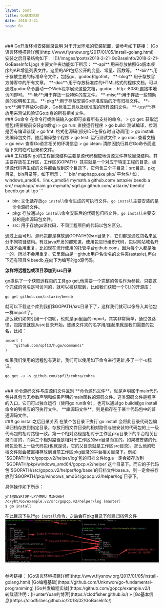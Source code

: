```yaml
---
layout: post
title: Go基本信息
date: 2018-2-21 
tags: Go        
---
```


<br>
### Go开发环境安装目录说明    
对于开发环境的安装配置，请参考如下链接：    
[Go语言环境搭建详解](http://www.flysnow.org/2017/01/05/install-golang.html)    
安装之后目录结构如下：    
![](/images/posts/2018-2-21-GoBaseInfo/2018-2-21-GoBaseInfo1.jpg)     
主要文件夹功能如下所示：   
**-api**:用来存放依照Go版本顺序的API增量列表文件。这里的API包括公开的变量、常量、函数等。    
**-bin**:用于存放主要的标准命令文件，包括go、godoc和gofmt。    
**-blog**:用于存放官方博客中的所有文章。    
**-doc**:用于存放标准库的HTML格式的程序文档。可以通过godoc命令启动一个Web程序展现这些文档，godoc - http-:8080,直接本地访问即可。    
**-lib**:用于存放一些特殊的库文件。    
**-misc**:用于存放一些辅助类的说明和工具。    
**-pkg**:用于存放安装Go标准库后的所有归档文件。    
**-src**:用于存放Go自身，Go标准工具以及标准库的所有源码文件。    
**-test**:存放用来测试和验证Go本身的所有相关文件。    

<br>
### Go命令    
在命令行或终端输入go即可查看所有支持的命令。    
> go get: 获取远程包(需要提前安装git或hg)    
> go run: 直接运行程序       
> go build: 测试编译，检测是否有编译错误    
> go fmt: 格式化源码(部分IDE在保存时自动调用)    
> go install: 先编译包文件，随后编译整个程序    
> go test: 运行测试文件    
> go doc: 查看文档    
> go env: 查看Go语言相关的环境信息    
> go clean: 清除因执行其它Go命令而遗留下来的临时目录和文件。

<br>
### 工程结构    
go的工程目录结构主要是源代码相应地资源文件存放目录结构。其主要存放在工作区，工作区(GOPATH）其实就是一个对应于特定工程的目录，编译源代码等生成的文件都会放到这个目录下，它包含三个子目录：src目录，pkg目录，bin目录等，如下所示：
```
bin/   
    maphapp.exe    
pkp/    
    平台名/ 如：windows_amd64、linux_amd64    
          mymath.a    
          github.com/    
                    astaxie/    
                           beedb.a    
src/    
   maphapp/    
          main.go    
   mymath/    
         sqrt.go    
   github.com/    
             astaxie/    
                    beedb/    
                         beedb.go    
                         util.go          
```

* bin: 文化话存放`go install`命令生成的可执行文件。`go install`主要安装的是命令源码文件。   
* pkg: 存放通过`go install`命令安装后的代码包归档文件。`go install`主要安装的是库源码包文件。    
* src: 用于存放go源代码，不同工程项目的代码以包名区分。   

 通过上面可知，源码包都是存放到GOPATH的src目录下，它们都是通过包名来区分不同项目结构。有过java开发的都知道，使用包进行组织代码，包以网站域名开头就不会用重复，比如现在流行使用的托管平台github.com，因为每个人都是唯一的，所以不会用重复。它里面由是一github用户名命名的文件夹(astaxie),再向下还有项目名beedb,在向下为编写的go源代码。   

**怎样将远程包或项目添加到src目录**

go提供了一个获取远程包的工具go get,他需要一个完整的包名作为参数，只要这个完成的包名是可访问的，就可以被获取到，比如我们获取一个CLI的开源库：    
```
go get github.com/astaxie/beedb
```

就可以下载这个库到我们$GOPATH/src目录下了，这样我们就可以像导入其他包一样import了。    
那么我们如何引用一个包呢，也就是go里面的import。其实非常简单，通过包路径，包路径就是从src目录开始，逐级文件夹的名字用/连起来就是我们需要的包名，比如：    
```
import (
	"github.com/spf13/hugo/commands"
)
```

如果我们使用的远程包有更新，我们可以使用如下命令进行更新,多了一个-u标识。    
```
go get -u -v github.com/spf13/cobra/cobra
```
<br>
### 命令源码文件与库源码文件区别    
**命令源码文件**，就是声明属于main代码包并且包含无参数声明和结果声明的main函数的源码文件。这类源码文件是程序的入口，它们可以独立运行（使用go run命令），也可以通过go build或go install命令的到相应的可执行文件。    
**库源码文件**，则是指存在于某个代码包中的普通源码文件。 

<br>
### go install之后目录关系    
在某个包目录下执行`go install`会将此目录代码包编译归档存放到指定目录。存放归档文件目录的相对路径与被安装的代码包的上一级代码包的相对路径一致。第一个相对路径是相对于工作区pkg目录下的平台相关目录而言的，而第二个相对路径是相对于工作区的src目录而言的。如果被安装的代码包没有上一级代码包(也就是说，它的父目录就是工作区src目录)，那么他的归档文件就会被直接存放到当前工作区pkg目录的平台相关目录下。例如`$GOPATH/src/gopcp.v2/helper/log`包的归档文件log.a一定会被存放到`$GOPATH/pkp/windows_amd64/gopcp.v2/helper`这个目录下。而它的子代码包`$GOPATH/src/gopcp.v2/helper/log/base`的归档文件base.a，则一定会被存放到`$GOPATH/pkp/windows_amd64/gopcp.v2/helper/log`目录下。    

具体操作如下所示：    
```
yht@DESKTOP-LP74MKU MINGW64 /d/yht/Go/example.v2/src/gopcp.v2/helper/log (master)    
$ go install    
```
在此目录下执行`go install`命令，之后会在pkg目录下创建归档包文件    
![](/images/posts/2018-2-21-GoBaseInfo/2018-2-21-GoBaseInfo2.jpg)     



<br>
参考链接：    
[Go语言环境搭建详解](http://www.flysnow.org/2017/01/05/install-golang.html)       
[Go编程基础](https://github.com/Unknwon/go-fundamental-programming)       
[Go并发编程实战](https://github.com/gopcp/example.v2/)       



<br> 
转载请注明：[HunterYuan的博客](https://clodfisher.github.io/) » [Go基本信息](https://clodfisher.github.io/2018/02/GoBaseInfo/)   
  

